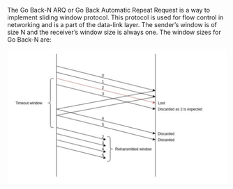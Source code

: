 The Go Back-N ARQ or Go Back Automatic Repeat Request is a way to implement sliding window protocol. This protocol is used for flow control in networking and is a part of the data-link layer. The sender’s window is of size N and the receiver’s window size is always one.
The window sizes for Go Back-N are:

![alt text](https://github.com/MazenSaaed11/Cpp-projects/blob/main/Go%20Back%20N%20protocol/Screenshot%202023-12-04%20184226.png)
